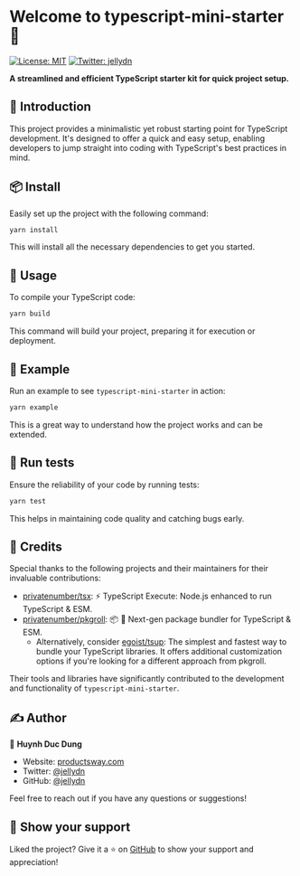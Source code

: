 # Welcome to typescript-mini-starter 👋

[![License: MIT](https://img.shields.io/badge/License-MIT-yellow.svg)](#)
[![Twitter: jellydn](https://img.shields.io/twitter/follow/jellydn.svg?style=social)](https://twitter.com/jellydn)

**A streamlined and efficient TypeScript starter kit for quick project setup.**

## 🚀 Introduction

This project provides a minimalistic yet robust starting point for TypeScript development. It's designed to offer a quick and easy setup, enabling developers to jump straight into coding with TypeScript's best practices in mind.

## 📦 Install

Easily set up the project with the following command:

```sh
yarn install
```

This will install all the necessary dependencies to get you started.

## 🔨 Usage

To compile your TypeScript code:

```sh
yarn build
```

This command will build your project, preparing it for execution or deployment.

## 🌟 Example

Run an example to see `typescript-mini-starter` in action:

```sh
yarn example
```

This is a great way to understand how the project works and can be extended.

## 🧪 Run tests

Ensure the reliability of your code by running tests:

```sh
yarn test
```

This helps in maintaining code quality and catching bugs early.

## 🙌 Credits

Special thanks to the following projects and their maintainers for their invaluable contributions:

- [privatenumber/tsx](https://github.com/privatenumber/tsx): ⚡️ TypeScript Execute: Node.js enhanced to run TypeScript & ESM.
- [privatenumber/pkgroll](https://github.com/privatenumber/pkgroll): 📦 🍣 Next-gen package bundler for TypeScript & ESM.
  - Alternatively, consider [egoist/tsup](https://github.com/egoist/tsup): The simplest and fastest way to bundle your TypeScript libraries. It offers additional customization options if you're looking for a different approach from pkgroll.

Their tools and libraries have significantly contributed to the development and functionality of `typescript-mini-starter`.

## ✍️ Author

👤 **Huynh Duc Dung**

- Website: [productsway.com](https://productsway.com/)
- Twitter: [@jellydn](https://twitter.com/jellydn)
- GitHub: [@jellydn](https://github.com/jellydn)

Feel free to reach out if you have any questions or suggestions!

## 🌟 Show your support

Liked the project? Give it a ⭐️ on [GitHub](https://github.com/jellydn/typescript-mini-starter) to show your support and appreciation!
